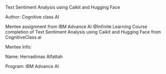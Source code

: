 Text Sentiment Analysis using Caikit and Hugging Face

Author: Cognitive class AI

Mentee assignment from IBM Advance AI @Infinite Learning Course completion of Text Sentiment Analysis using Caikit and Hugging Face from CognitiveClass.ai

Mentee Info: 


Name: Hernadimas Alfattah 


Program: IBM Advance AI
